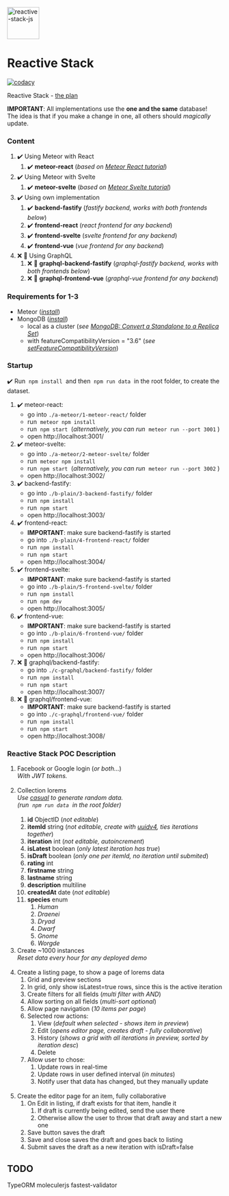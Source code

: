 <a href="https://reactive-stack-js.github.io/reactive-stack-js/">
  <img alt="reactive-stack-js" src="https://avatars0.githubusercontent.com/u/72337471?s=75" width="75">
</a>

# Reactive Stack
[![codacy](https://img.shields.io/codacy/grade/4c600ced52d34f98ab093ee6d51e1c70.svg)](https://www.codacy.com/project/cope/reactive-stack/dashboard)

Reactive Stack - [the plan](https://docs.google.com/document/d/19zDe5Ee3U8-Q_3z7_SQ7xuOmcqVtCfU2Of8-Slk2nxQ)

__IMPORTANT__: All implementations use the __one and the same__ database!<br/>
The idea is that if you make a change in one, all others should _magically_ update.

### Content

1. :heavy_check_mark: Using Meteor with React
    1. :heavy_check_mark: __meteor-react__ (_based on [Meteor React tutorial](https://www.meteor.com/tutorials/react/creating-an-app)_)
2. :heavy_check_mark: Using Meteor with Svelte
    1. :heavy_check_mark: __meteor-svelte__ (_based on [Meteor Svelte tutorial](https://www.meteor.com/tutorials/svelte/creating-an-app)_)
3. :heavy_check_mark: Using own implementation
    1. :heavy_check_mark: __backend-fastify__ (_fastify backend, works with both frontends below_)
    2. :heavy_check_mark: __frontend-react__ (_react frontend for any backend_)
    3. :heavy_check_mark: __frontend-svelte__ (_svelte frontend for any backend_)
    3. :heavy_check_mark: __frontend-vue__ (_vue frontend for any backend_)
4. :x: :construction: Using GraphQL
    1. :x: :construction: __graphql-backend-fastify__ (_graphql-fastify backend, works with both frontends below_)
    2. :x: :construction: __graphql-frontend-vue__ (_graphql-vue frontend for any backend_)

### Requirements for 1-3

* Meteor (_[install](https://www.meteor.com/install)_)
* MongoDB (_[install](https://docs.mongodb.com/manual/installation/#mongodb-community-edition-installation-tutorials)_)
    * local as a cluster (_see [MongoDB: Convert a Standalone to a Replica Set](https://docs.mongodb.com/manual/tutorial/convert-standalone-to-replica-set/)_)
    * with featureCompatibilityVersion = "3.6" (_see [setFeatureCompatibilityVersion](https://docs.mongodb.com/manual/reference/command/setFeatureCompatibilityVersion/)_)

### Startup
:heavy_check_mark: Run &nbsp;`npm install`&nbsp; and then &nbsp;`npm run data`&nbsp; in the root folder, to create the dataset.

1. :heavy_check_mark: meteor-react:
    * go into `./a-meteor/1-meteor-react/` folder
    * run &nbsp;`meteor npm install`&nbsp;
    * run &nbsp;`npm start`&nbsp;   (_alternatively, you can run_ &nbsp;`meteor run --port 3001`&nbsp;)
    * open http://localhost:3001/
2. :heavy_check_mark: meteor-svelte:
    * go into `./a-meteor/2-meteor-svelte/` folder
    * run &nbsp;`meteor npm install`&nbsp;
    * run &nbsp;`npm start`&nbsp;   (_alternatively, you can run_ &nbsp;`meteor run --port 3002`&nbsp;)
    * open http://localhost:3002/
3. :heavy_check_mark: backend-fastify:
    * go into `./b-plain/3-backend-fastify/` folder
    * run &nbsp;`npm install`&nbsp;
    * run &nbsp;`npm start`&nbsp;
    * open http://localhost:3003/
4. :heavy_check_mark: frontend-react:
    * __IMPORTANT__: make sure backend-fastify is started
    * go into `./b-plain/4-frontend-react/` folder
    * run &nbsp;`npm install`&nbsp;
    * run &nbsp;`npm start`&nbsp;
    * open http://localhost:3004/
5. :heavy_check_mark: frontend-svelte:
    * __IMPORTANT__: make sure backend-fastify is started
    * go into `./b-plain/5-frontend-svelte/` folder
    * run &nbsp;`npm install`&nbsp;
    * run &nbsp;`npm dev`&nbsp;
    * open http://localhost:3005/
6. :heavy_check_mark: frontend-vue:
    * __IMPORTANT__: make sure backend-fastify is started
    * go into `./b-plain/6-frontend-vue/` folder
    * run &nbsp;`npm install`&nbsp;
    * run &nbsp;`npm start`&nbsp;
    * open http://localhost:3006/
7. :x: :construction: graphql/backend-fastify:
    * go into `./c-graphql/backend-fastify/` folder
    * run &nbsp;`npm install`&nbsp;
    * run &nbsp;`npm start`&nbsp;
    * open http://localhost:3007/
8. :x: :construction: graphql/frontend-vue:
    * __IMPORTANT__: make sure backend-fastify is started
    * go into `./c-graphql/frontend-vue/` folder
    * run &nbsp;`npm install`&nbsp;
    * run &nbsp;`npm start`&nbsp;
    * open http://localhost:3008/

### Reactive Stack POC Description

1. Facebook or Google login (_or both…_)<br/>
_With JWT tokens._<br/>&nbsp;
2. Collection lorems<br/>
_Use [casual](https://www.npmjs.com/package/casual) to generate random data._<br/>
_(run &nbsp;`npm run data`&nbsp; in the root folder)_
<br/>&nbsp;
    1. __id__			ObjectID  	(_not editable_)
    2. __itemId__		string		(_not editable, create with [uuidv4](https://github.com/uuidjs/uuid), ties iterations together_)
    3. __iteration__	int			(_not editable, autoincrement_)
    4. __isLatest__		boolean		(_only latest iteration has true_)
    5. __isDraft__		boolean		(_only one per itemId, no iteration until submited_)
    6. __rating__		int
    7. __firstname__	string
    7. __lastname__		string
    8. __description__	multiline
    9. __createdAt__	date		 (_not editable_)
    10. __species__		enum
        1. _Human_
        2. _Draenei_
        3. _Dryad_
        4. _Dwarf_
        5. _Gnome_
        6. _Worgde_
3. Create ~1000 instances<br/>
_Reset data every hour for any deployed demo_<br/>&nbsp;
4. Create a listing page, to show a page of lorems data
    1. Grid and preview sections
    2. In grid, only show isLatest=true rows, since this is the active iteration
    3. Create filters for all fields	(_multi filter with AND_)
    4. Allow sorting on all fields	    (_multi-sort optional_)
    5. Allow page navigation		    (_10 items per page_)
    6. Selected row actions:
        1. View		                    (_default when selected - shows item in preview_)
        2. Edit		                    (_opens editor page, creates draft - fully collaborative_)
        3. History		                (_shows a grid with all iterations in preview, sorted by iteration desc_)
        4. Delete
    7. Allow user to chose:
        1. Update rows in real-time
        2. Update rows in user defined interval (_in minutes_)
        3. Notify user that data has changed, but they manually update<br/>&nbsp;
5. Create the editor page for an item, fully collaborative
    1. On Edit in listing, if draft exists for that item, handle it
        1. If draft is currently being edited, send the user there
        2. Otherwise allow the user to throw that draft away and start a new one
    2. Save button saves the draft
    3. Save and close saves the draft and goes back to listing
    4. Submit saves the draft as a new iteration with isDraft=false


## TODO

TypeORM
moleculerjs
fastest-validator

